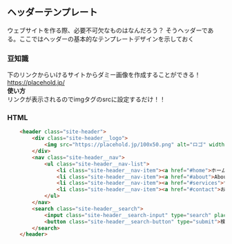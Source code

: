 ## ヘッダーテンプレート
ウェブサイトを作る際、必要不可欠なものはなんだろう？
そうヘッダーである。ここではヘッダーの基本的なテンプレートデザインを示しておく
### 豆知識
下のリンクからいけるサイトからダミー画像を作成することができる！  
https://placehold.jp/  
**使い方**  
リンクが表示されるのでimgタグのsrcに設定するだけ！！
### HTML
```html
    <header class="site-header">
        <div class="site-header__logo">
            <img src="https://placehold.jp/100x50.png" alt="ロゴ" width="100" height="50">
        </div>
        <nav class="site-header__nav">
            <ul class="site-header__nav-list">
                <li class="site-header__nav-item"><a href="#home">ホーム</a></li>
                <li class="site-header__nav-item"><a href="#about">About</a></li>
                <li class="site-header__nav-item"><a href="#services">サービス</a></li>
                <li class="site-header__nav-item"><a href="#contact">お問い合わせ</a></li>
            </ul>
        </nav>
        <search class="site-header__search">
            <input class="site-header__search-input" type="search" placeholder="検索..." aria-label="サイト内検索">
            <button class="site-header__search-button" type="submit">検索</button>
        </search>
    </header>
```